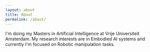```yaml
---
layout: about
title: About
permalink: /about/
---
```


I'm doing my Masters in Artificial Intelligence at Vrije Universiteit Amsterdam. My research interests are in Embodied AI systems and currently I'm focused on Robotic manipulation tasks.

